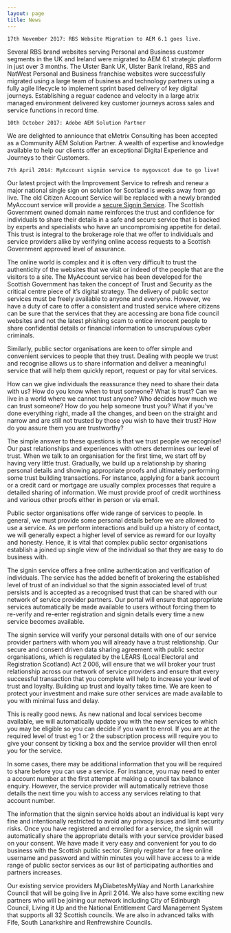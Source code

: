 ```yaml
---
layout: page
title: News
---
```


```
17th November 2017: RBS Website Migration to AEM 6.1 goes live.
```

Several RBS brand websites serving Personal and Business customer segments in the UK and Ireland were migrated to AEM 6.1 strategic platform in just over 3 months. The Ulster Bank UK, Ulster Bank Ireland, RBS and NatWest Personal and Business franchise websites were successfully migrated using a large team of business and technology partners using a fully agile lifecycle to implement sprint based delivery of key digital journeys. Establishing a reguar cadence and velocity in a large atrix managed environment delivered key customer journeys across sales and service functions in record time.


```
10th October 2017: Adobe AEM Solution Partner
```

We are delighted to anniounce that eMetrix Consulting has been accepted as a Community AEM Solution Partner. A wealth of expertise and knowledge available to help our clients offer an exceptional Digital Experience and Journeys to their Customers.


```
7th April 2014: MyAccount signin service to mygovscot due to go live!
```

Our latest project with the Improvement Service to refresh and renew a major national single sign on solution for Scotland is weeks away from go live. The old Citizen Account Service will be replaced with a newly branded MyAccount service will provide a [secure Signin Service](https://signin.mygovscot.org/home/). The Scottish Government owned domain name reinforces the trust and confidence for individuals to share their details in a safe and secure service that is backed by experts and specialists who have an uncompromising appetite for detail. This trust is integral to the brokerage role that we offer to individuals and service providers alike by verifying online access requests to a Scottish Government approved level of assurance.

The online world is complex and it is often very difficult to trust the authenticity of the websites that we visit or indeed of the people that are the visitors to a site. The MyAccount service has been developed for the Scottish Government has taken the concept of Trust and Security as the critical centre piece of it’s digital strategy. The delivery of public sector services must be freely available to anyone and everyone. However, we have a duty of care to offer a consistent and trusted service where citizens can be sure that the services that they are accessing are bona fide council websites and not the latest phishing scam to entice innocent people to share confidential details or financial information to unscrupulous cyber criminals. 

Similarly, public sector organisations are keen to offer simple and convenient services to people that they trust. Dealing with people we trust and recognise allows us to share information and deliver a meaningful service that will help them quickly report, request or pay for vital services. 

How can we give individuals the reassurance they need to share their data with us? How do you know when to trust someone? What is trust? Can we live in a world where we cannot trust anyone? Who decides how much we can trust someone? How do you help someone trust you? What if you’ve done everything right, made all the changes, and been on the straight and narrow and are still not trusted by those you wish to have their trust? How do you assure them you are trustworthy?

The simple answer to these questions is that we trust people we recognise! Our past relationships and experiences with others determines our level of trust. When we talk to an organisation for the first time, we start off by having very little trust. Gradually, we build up a relationship by sharing personal details and showing appropriate proofs and ultimately performing some trust building transactions. For instance, applying for a bank account or a credit card or mortgage are usually complex processes that require a detailed sharing of information. We must provide proof of credit worthiness and various other proofs either in person or via email.

Public sector organisations offer wide range of services to people. In general, we must provide some personal details before we are allowed to use a service. As we perform interactions and build up a history of contact, we will generally expect a higher level of service as reward for our loyalty and honesty. Hence, it is vital that complex public sector organisations establish a joined up single view of the individual so that they are easy to do business with.

The signin service offers a free online authentication and verification of individuals. The service has the added benefit of brokering the established level of trust of an individual so that the signin associated level of trust persists and is accepted as a recognised trust that can be shared with our network of service provider partners. Our portal will ensure that appropriate services automatically be made available to users without forcing them to re-verify and re-enter registration and signin details every time a new service becomes available.

The signin service will verify your personal details with one of our service provider partners with whom you will already have a trust relationship. Our secure and consent driven data sharing agreement with public sector organisations, which is regulated by the LEARS (Local Electoral and Registration Scotland) Act 2 006, will ensure that we will broker your trust relationship across our network of service providers and ensure that every successful transaction that you complete will help to increase your level of trust and loyalty. Building up trust and loyalty takes time. We are keen to protect your investment and make sure other services are made available to you with minimal fuss and delay.  

This is really good news. As new national and local services become available, we will automatically update you with the new services to which you may be eligible so you can decide if you want to enrol. If you are at the required level of trust eg 1 or 2 the subscription process will require you to give your consent by ticking a box and the service provider will then enrol you for the service.

In some cases, there may be additional information that you will be required to share before you can use a service. For instance, you may need to enter a account number at the first attempt at making a council tax balance enquiry. However, the service provider will automatically retrieve those details  the next time you wish to access any services relating to that account number. 

The information that the signin service holds about an individual is kept very fine and intentionally restricted to avoid any privacy issues and limit security risks. Once you have registered and enrolled for a service, the signin will automatically share the appropriate details with your service provider based on your consent. We have made it very easy and convenient for you to do business with the Scottish public sector. Simply register for a free online username and password and within minutes you will have access to a wide range of public sector services as our list of participating authorities and partners increases.

Our existing service providers MyDiabetesMyWay and North Lanarkshire Council that will be going live in April 2 014. We also have some exciting new partners who will be joining our network including City of Edinburgh Council, Living it Up and the National Entitlement Card Management System that supports all 32 Scottish councils. We are also in advanced talks with Fife, South Lanarkshire and Renfrewshire Councils.